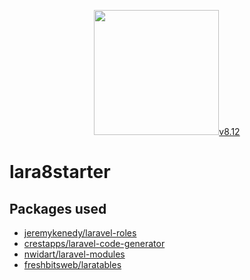 <p align="center">
    <a href="https://laravel.com" target="_blank"><img src="https://raw.githubusercontent.com/laravel/art/master/logo-lockup/5%20SVG/2%20CMYK/1%20Full%20Color/laravel-logolockup-cmyk-red.svg" width="200">v8.12</a>
</p>

# lara8starter

## Packages used
- [jeremykenedy/laravel-roles](https://github.com/jeremykenedy/laravel-roles/tree/v4.0.0)
- [crestapps/laravel-code-generator](https://github.com/CrestApps/laravel-code-generator/tree/v2.4.4)
- [nwidart/laravel-modules](https://github.com/nWidart/laravel-modules/tree/8.0.0)
- [freshbitsweb/laratables](https://github.com/freshbitsweb/laratables/tree/v2.4.0)
